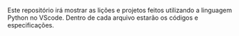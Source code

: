 Este repositório irá mostrar as lições e projetos feitos utilizando a linguagem Python no VScode. Dentro de cada arquivo estarão os códigos e especificações.
